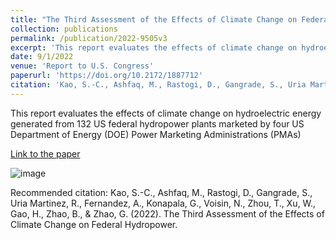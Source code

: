 ```yaml
---
title: "The Third Assessment of the Effects of Climate Change on Federal Hydropower"
collection: publications
permalink: /publication/2022-9505v3
excerpt: 'This report evaluates the effects of climate change on hydroelectric energy generated from 132 US federal hydropower plants marketed by four US Department of Energy (DOE) Power Marketing Administrations (PMAs)'
date: 9/1/2022
venue: 'Report to U.S. Congress'
paperurl: 'https://doi.org/10.2172/1887712'
citation: 'Kao, S.-C., Ashfaq, M., Rastogi, D., Gangrade, S., Uria Martinez, R., Fernandez, A., Konapala, G., Voisin, N., Zhou, T., Xu, W., Gao, H., Zhao, B., &amp; Zhao, G. (2022). The Third Assessment of the Effects of Climate Change on Federal Hydropower.'
---
```

This report evaluates the effects of climate change on hydroelectric energy generated from 132 US federal hydropower plants marketed by four US Department of Energy (DOE) Power Marketing Administrations (PMAs)

[Link to the paper](https://doi.org/10.2172/1887712)

![image](https://www.ornl.gov/sites/default/files/styles/large/public/2022-09/us_federal_hydropower.jpg?itok=Da5UfiYQ)

Recommended citation: Kao, S.-C., Ashfaq, M., Rastogi, D., Gangrade, S., Uria Martinez, R., Fernandez, A., Konapala, G., Voisin, N., Zhou, T., Xu, W., Gao, H., Zhao, B., & Zhao, G. (2022). The Third Assessment of the Effects of Climate Change on Federal Hydropower.